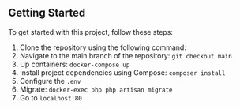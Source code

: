 ## Getting Started

To get started with this project, follow these steps:

1. Clone the repository using the following command:
2. Navigate to the main branch of the repository: ```git checkout main```
3. Up containers:  ```docker-compose up```
4. Install project dependencies using Compose: ```composer install```
5. Configure the `.env`
6. Migrate: ```docker-exec php php artisan migrate```
7. Go to ```localhost:80```

